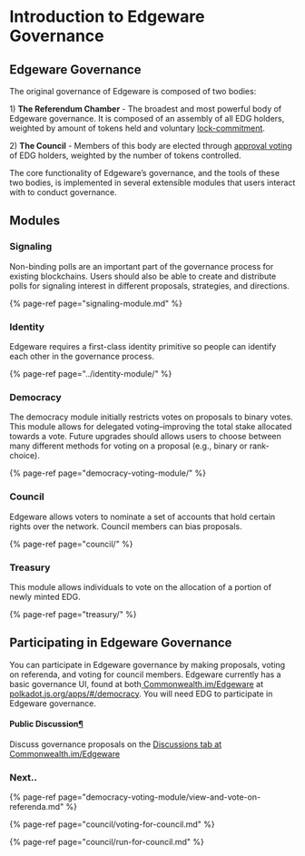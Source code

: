 # Introduction to Edgeware Governance

## Edgeware Governance

The original governance of Edgeware is composed of two bodies:

1\) **The Referendum Chamber** - The broadest and most powerful body of Edgeware governance. It is composed of an assembly of all EDG holders, weighted by amount of tokens held and voluntary [lock-commitment](https://wiki.polkadot.network/en/latest/polkadot/node/governance/#voluntary-locking).   
  
2\) **The Council** - Members of this body are elected through [approval voting](https://wiki.polkadot.network/en/latest/polkadot/node/governance/#how-to-be-a-council-member) of EDG holders, weighted by the number of tokens controlled. 

  
The core functionality of Edgeware’s governance, and the tools of these two bodies, is implemented in several extensible modules that users interact with to conduct governance.

## Modules

### Signaling

Non-binding polls are an important part of the governance process for existing blockchains. Users should also be able to create and distribute polls for signaling interest in different proposals, strategies, and directions. 

{% page-ref page="signaling-module.md" %}



### Identity

 Edgeware requires a first-class identity primitive so people can identify each other in the governance process.

{% page-ref page="../identity-module/" %}



### Democracy

The democracy module initially restricts votes on proposals to binary votes. This module allows for delegated voting–improving the total stake allocated towards a vote. Future upgrades should allows users to choose between many different methods for voting on a proposal \(e.g., binary or rank-choice\). 

{% page-ref page="democracy-voting-module/" %}



### Council

Edgeware allows voters to nominate a set of accounts that hold certain rights over the network. Council members can bias proposals. 

{% page-ref page="council/" %}



### Treasury

This module allows individuals to vote on the allocation of a portion of newly minted EDG.

{% page-ref page="treasury/" %}



## Participating in Edgeware Governance

You can participate in Edgeware governance by making proposals, voting on referenda, and voting for council members. Edgeware currently has a basic governance UI, found at both[ Commonwealth.im/Edgeware](https://commonwealth.im/edgeware) at [polkadot.js.org/apps/\#/democracy](https://polkadot.js.org/apps/#/democracy). You will need EDG to participate in Edgeware governance.

#### Public Discussion[¶](https://guide.kusama.network/en/latest/try/governance/#public-discussion) <a id="public-discussion"></a>

Discuss governance proposals on the [Discussions tab at Commonwealth.im/Edgeware](https://commonwealth.im/edgeware)

### 

### Next..

{% page-ref page="democracy-voting-module/view-and-vote-on-referenda.md" %}

{% page-ref page="council/voting-for-council.md" %}

{% page-ref page="council/run-for-council.md" %}



